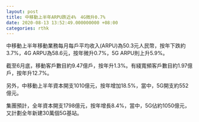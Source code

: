 ```yaml
---
layout: post
title: 中移動上半年ARPU跌近4%　4G微升0.7%
date: 2020-08-13 13:52:49.000000000 +08:00
categories: rthk
---
```


中移動上半年移動業務每月每戶平均收入(ARPU)為50.3元人民幣，按年下跌約3.7%，4G ARPU為58.6元，按年微升0.7%，5G ARPU則上升5.9%。

截至6月底，移動客戶數目約9.47億戶，按年升1.3%。有綫寬頻客戶數目約1.97億戶，按年升12.7%。

另外，中移動上半年資本開支1010億元，按年增加18.5%，當中，5G開支約552億元。

集團預計，全年資本開支1798億元，按年增長8.4%，當中，5G佔約1050億元，又計劃全年新建30萬個5G基站。
